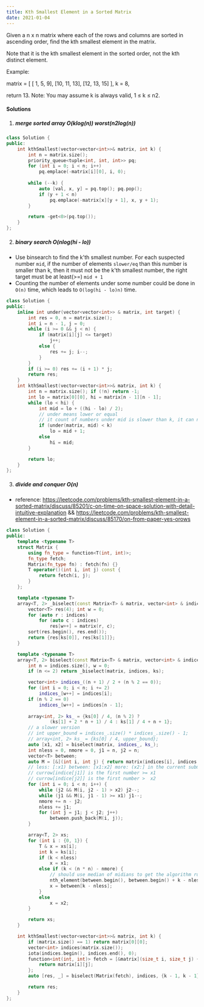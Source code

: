 ```yaml
---
title: Kth Smallest Element in a Sorted Matrix
date: 2021-01-04
---
```

Given a n x n matrix where each of the rows and columns are sorted in ascending order, find the kth smallest element in the matrix.

Note that it is the kth smallest element in the sorted order, not the kth distinct element.

Example:

matrix = [
   [ 1,  5,  9],
   [10, 11, 13],
   [12, 13, 15]
],
k = 8,

return 13.
Note:
You may assume k is always valid, 1 ≤ k ≤ n2.

#### Solutions


1. ##### merge sorted array O(klog(n)) worst(n2log(n))

```cpp
class Solution {
public:
    int kthSmallest(vector<vector<int>>& matrix, int k) {
        int n = matrix.size();
        priority_queue<tuple<int, int, int>> pq;
        for (int i = 0; i < n; i++)
            pq.emplace(-matrix[i][0], i, 0);
        
        while (--k) {
            auto [val, x, y] = pq.top(); pq.pop();
            if (y + 1 < n)
                pq.emplace(-matrix[x][y + 1], x, y + 1);
        }

        return -get<0>(pq.top());        
    }
};
```


2. ##### binary search O(nlog(hi - lo))

- Use binsearch to find the k'th smallest number. For each suspected number `mid`, if the number of elements `slower/eq` than this number is smaller than k, then it must not be the k'th smallest number, the right target must be at least(>=) `mid + 1`
- Counting the number of elements under some number could be done in `O(n)` time, which leads to `O(log(hi - lo)n)` time.

```cpp
class Solution {
public:
    inline int under(vector<vector<int>> & matrix, int target) {
        int res = 0, n = matrix.size();
        int i = n - 1, j = 0;
        while (i >= 0 && j < n) {
            if (matrix[i][j] <= target)
                j++;
            else {
                res += j; i--;
            }
        }
        if (i >= 0) res += (i + 1) * j;
        return res;
    }
    int kthSmallest(vector<vector<int>>& matrix, int k) {
        int n = matrix.size(); if (!n) return -1;
        int lo = matrix[0][0], hi = matrix[n - 1][n - 1];
        while (lo < hi) {
            int mid = lo + ((hi - lo) / 2);
            // under means lower or equal
            // it count of numbers under mid is slower than k, it can not be the target
            if (under(matrix, mid) < k)
                lo = mid + 1;
            else
                hi = mid;
        }

        return lo;
    }
};
```

3. ##### divide and conquer O(n)

- reference: https://leetcode.com/problems/kth-smallest-element-in-a-sorted-matrix/discuss/85201/c-on-time-on-space-solution-with-detail-intuitive-explanation && https://leetcode.com/problems/kth-smallest-element-in-a-sorted-matrix/discuss/85170/on-from-paper-yes-orows

```cpp
class Solution {
public:
    template <typename T>
    struct Matrix {
        using fn_type = function<T(int, int)>;
        fn_type fetch;
        Matrix(fn_type fn) : fetch(fn) {}
        T operator()(int i, int j) const {
            return fetch(i, j);
        }
    };

    template <typename T>
    array<T, 2> _biselect(const Matrix<T> & matrix, vector<int> & indices, array<int, 2> ks) {
        vector<T> res(4); int w = 0;
        for (auto r : indices)
            for (auto c : indices)
                res[w++] = matrix(r, c);
        sort(res.begin(), res.end());
        return {res[ks[0]], res[ks[1]]};
    }

    template <typename T>
    array<T, 2> biselect(const Matrix<T> & matrix, vector<int> & indices, array<int, 2> ks) {
        int n = indices.size(), w = 0;
        if (n <= 2) return _biselect(matrix, indices, ks);

        vector<int> indices_((n + 1) / 2 + (n % 2 == 0));
        for (int i = 0; i < n; i += 2)
            indices_[w++] = indices[i];
        if (n % 2 == 0)
            indices_[w++] = indices[n - 1];
        
        array<int, 2> ks_ = {ks[0] / 4, (n % 2) ? 
                (ks[1] + 2 * n + 1) / 4 : ks[1] / 4 + n + 1};
        // a slower version
        // int upper_bound = indices_.size() * indices_.size() - 1;
        // array<int, 2> ks_ = {ks[0] / 4, upper_bound};
        auto [x1, x2] = biselect(matrix, indices_, ks_);
        int nless = 0, nmore = 0, j1 = n, j2 = n;
        vector<T> between;
        auto M = [&](int i, int j) { return matrix(indices[i], indices[j]); };
        // less: [:x1) between: [x1:x2] more: (x2:] in the current submatrix
        // currow[indice[j1]] is the first number >= x1
        // currow[indice[j2]] is the first number >  x2
        for (int i = 0; i < n; i++) {
            while (j2 && M(i, j2 - 1) > x2) j2--;
            while (j1 && M(i, j1 - 1) >= x1) j1--;
            nmore += n - j2;
            nless += j1;
            for (int j = j1; j < j2; j++)
                between.push_back(M(i, j));
        }

        array<T, 2> xs;
        for (int i : {0, 1}) {
            T & x = xs[i];
            int k = ks[i];
            if (k < nless)
                x = x1;
            else if (k < (n * n) - nmore) {
                // should use median of midians to get the algorithm run in O(n)
                nth_element(between.begin(), between.begin() + k - nless, between.end());
                x = between[k - nless];
            }
            else
                x = x2;
        }

        return xs;
    }

    int kthSmallest(vector<vector<int>>& matrix, int k) {
        if (matrix.size() == 1) return matrix[0][0];
        vector<int> indices(matrix.size());
        iota(indices.begin(), indices.end(), 0);
        function<int(int, int)> fetch = [&matrix](size_t i, size_t j) {
            return matrix[i][j];
        };
        auto [res, _] = biselect(Matrix(fetch), indices, {k - 1, k - 1});

        return res;
    }
};
```